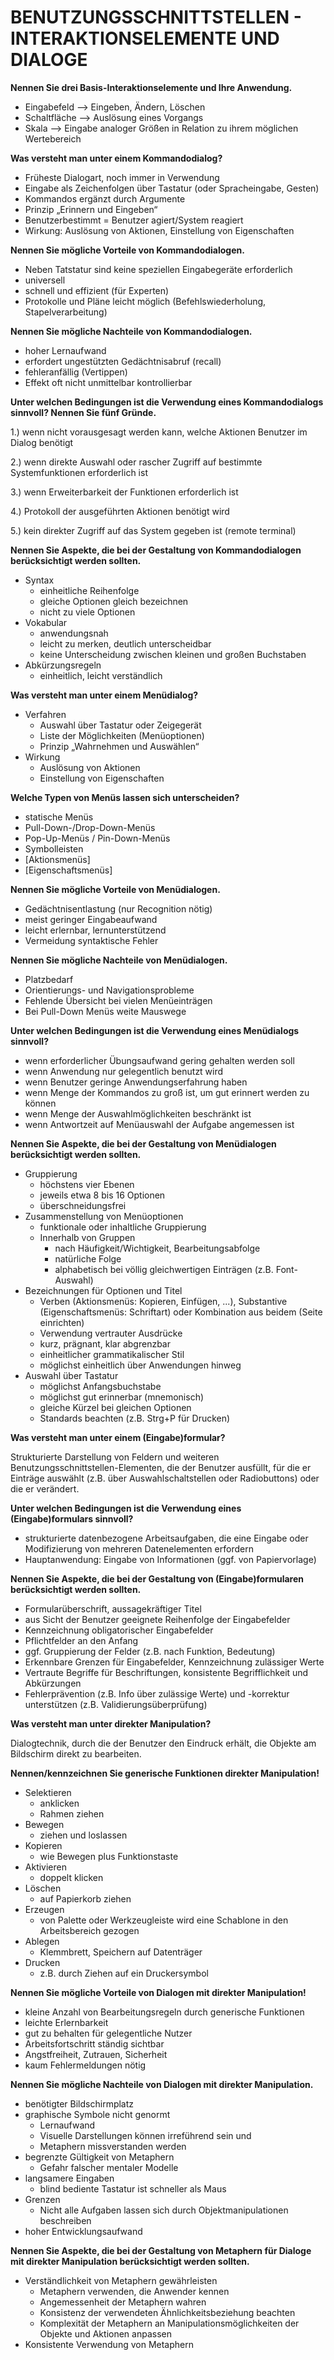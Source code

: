 # BENUTZUNGSSCHNITTSTELLEN - INTERAKTIONSELEMENTE UND DIALOGE

**Nennen Sie drei Basis-Interaktionselemente und Ihre Anwendung.**

* Eingabefeld --> Eingeben, Ändern, Löschen
* Schaltfläche --> Auslösung eines Vorgangs
* Skala --> Eingabe analoger Größen in Relation zu ihrem möglichen Wertebereich

**Was versteht man unter einem Kommandodialog?**

* Früheste Dialogart, noch immer in Verwendung
* Eingabe als Zeichenfolgen über Tastatur (oder Spracheingabe, Gesten)
* Kommandos ergänzt durch Argumente
* Prinzip „Erinnern und Eingeben“
* Benutzerbestimmt = Benutzer agiert/System reagiert
* Wirkung: Auslösung von Aktionen, Einstellung von Eigenschaften

**Nennen Sie mögliche Vorteile von Kommandodialogen.**

* Neben Tatstatur sind keine speziellen Eingabegeräte erforderlich
* universell
* schnell und effizient (für Experten)
* Protokolle und Pläne leicht möglich (Befehlswiederholung, Stapelverarbeitung)

**Nennen Sie mögliche Nachteile von Kommandodialogen.**

* hoher Lernaufwand
* erfordert ungestützten Gedächtnisabruf (recall)
* fehleranfällig (Vertippen)
* Effekt oft nicht unmittelbar kontrollierbar

**Unter welchen Bedingungen ist die Verwendung eines Kommandodialogs sinnvoll? Nennen Sie fünf Gründe.**

1.) wenn nicht vorausgesagt werden kann, welche Aktionen Benutzer im Dialog benötigt

2.) wenn direkte Auswahl oder rascher Zugriff auf bestimmte Systemfunktionen erforderlich ist

3.) wenn Erweiterbarkeit der Funktionen erforderlich ist

4.) Protokoll der ausgeführten Aktionen benötigt wird

5.) kein direkter Zugriff auf das System gegeben ist (remote terminal)

**Nennen Sie Aspekte, die bei der Gestaltung von Kommandodialogen berücksichtigt werden sollten.**

* Syntax
  * einheitliche Reihenfolge
  * gleiche Optionen gleich bezeichnen
  * nicht zu viele Optionen
* Vokabular
  * anwendungsnah
  * leicht zu merken, deutlich unterscheidbar
  * keine Unterscheidung zwischen kleinen und großen Buchstaben
* Abkürzungsregeln
  * einheitlich, leicht verständlich

**Was versteht man unter einem Menüdialog?**

* Verfahren
  * Auswahl über Tastatur oder Zeigegerät
  * Liste der Möglichkeiten (Menüoptionen)
  * Prinzip „Wahrnehmen und Auswählen“
* Wirkung
  * Auslösung von Aktionen
  * Einstellung von Eigenschaften

**Welche Typen von Menüs lassen sich unterscheiden?**

* statische Menüs
* Pull-Down-/Drop-Down-Menüs
* Pop-Up-Menüs / Pin-Down-Menüs
* Symbolleisten
* [Aktionsmenüs]
* [Eigenschaftsmenüs]

**Nennen Sie mögliche Vorteile von Menüdialogen.**

* Gedächtnisentlastung (nur Recognition nötig)
* meist geringer Eingabeaufwand
* leicht erlernbar, lernunterstützend
* Vermeidung syntaktische Fehler

**Nennen Sie mögliche Nachteile von Menüdialogen.**

* Platzbedarf
* Orientierungs- und Navigationsprobleme
* Fehlende Übersicht bei vielen Menüeinträgen
* Bei Pull-Down Menüs weite Mauswege

**Unter welchen Bedingungen ist die Verwendung eines Menüdialogs sinnvoll?**

* wenn erforderlicher Übungsaufwand gering gehalten werden soll
* wenn Anwendung nur gelegentlich benutzt wird
* wenn Benutzer geringe Anwendungserfahrung haben
* wenn Menge der Kommandos zu groß ist, um gut erinnert werden zu können
* wenn Menge der Auswahlmöglichkeiten beschränkt ist
* wenn Antwortzeit auf Menüauswahl der Aufgabe angemessen ist

**Nennen Sie Aspekte, die bei der Gestaltung von Menüdialogen berücksichtigt werden sollten.**

* Gruppierung
  * höchstens vier Ebenen
  * jeweils etwa 8 bis 16 Optionen
  * überschneidungsfrei
* Zusammenstellung von Menüoptionen
  * funktionale oder inhaltliche Gruppierung
  * Innerhalb von Gruppen
    * nach Häufigkeit/Wichtigkeit, Bearbeitungsabfolge
    * natürliche Folge
    * alphabetisch bei völlig gleichwertigen Einträgen (z.B. Font-Auswahl)
* Bezeichnungen für Optionen und Titel
  * Verben (Aktionsmenüs: Kopieren, Einfügen, ...), Substantive (Eigenschaftsmenüs: Schriftart) oder Kombination aus beidem (Seite einrichten)
  * Verwendung vertrauter Ausdrücke
  * kurz, prägnant, klar abgrenzbar
  * einheitlicher grammatikalischer Stil
  * möglichst einheitlich über Anwendungen hinweg
* Auswahl über Tastatur
  * möglichst Anfangsbuchstabe
  * möglichst gut erinnerbar (mnemonisch)
  * gleiche Kürzel bei gleichen Optionen
  * Standards beachten (z.B. Strg+P für Drucken)

**Was versteht man unter einem (Eingabe)formular?**

Strukturierte Darstellung von Feldern und weiteren Benutzungsschnittstellen-Elementen, die der Benutzer ausfüllt, für die er Einträge auswählt (z.B. über Auswahlschaltstellen oder Radiobuttons) oder die er verändert.

**Unter welchen Bedingungen ist die Verwendung eines (Eingabe)formulars sinnvoll?**

* strukturierte datenbezogene Arbeitsaufgaben, die eine Eingabe oder Modifizierung von mehreren Datenelementen erfordern
* Hauptanwendung: Eingabe von Informationen (ggf. von Papiervorlage)

**Nennen Sie Aspekte, die bei der Gestaltung von (Eingabe)formularen berücksichtigt werden sollten.**

* Formularüberschrift, aussagekräftiger Titel
* aus Sicht der Benutzer geeignete Reihenfolge der Eingabefelder
* Kennzeichnung obligatorischer Eingabefelder
* Pflichtfelder an den Anfang
* ggf. Gruppierung der Felder (z.B. nach Funktion, Bedeutung)
* Erkennbare Grenzen für Eingabefelder, Kennzeichnung zulässiger Werte
* Vertraute Begriffe für Beschriftungen, konsistente Begrifflichkeit und Abkürzungen
* Fehlerprävention (z.B. Info über zulässige Werte) und -korrektur unterstützen (z.B. Validierungsüberprüfung)

**Was versteht man unter direkter Manipulation?**

Dialogtechnik, durch die der Benutzer den Eindruck erhält, die Objekte am Bildschirm direkt zu bearbeiten.

**Nennen/kennzeichnen Sie generische Funktionen direkter Manipulation!**

* Selektieren
  * anklicken
  * Rahmen ziehen
* Bewegen
  * ziehen und loslassen
* Kopieren
  * wie Bewegen plus Funktionstaste
* Aktivieren
  * doppelt klicken
* Löschen
  * auf Papierkorb ziehen
* Erzeugen
  * von Palette oder Werkzeugleiste wird eine Schablone in den Arbeitsbereich gezogen
* Ablegen
  * Klemmbrett, Speichern auf Datenträger
* Drucken
  * z.B. durch Ziehen auf ein Druckersymbol

**Nennen Sie mögliche Vorteile von Dialogen mit direkter Manipulation!**

* kleine Anzahl von Bearbeitungsregeln durch generische Funktionen
* leichte Erlernbarkeit
* gut zu behalten für gelegentliche Nutzer
* Arbeitsfortschritt ständig sichtbar
* Angstfreiheit, Zutrauen, Sicherheit
* kaum Fehlermeldungen nötig

**Nennen Sie mögliche Nachteile von Dialogen mit direkter Manipulation.**

* benötigter Bildschirmplatz
* graphische Symbole nicht genormt
  * Lernaufwand
  * Visuelle Darstellungen können irreführend sein und
  * Metaphern missverstanden werden
* begrenzte Gültigkeit von Metaphern
  * Gefahr falscher mentaler Modelle
* langsamere Eingaben
  * blind bediente Tastatur ist schneller als Maus
* Grenzen
  * Nicht alle Aufgaben lassen sich durch Objektmanipulationen beschreiben
* hoher Entwicklungsaufwand

**Nennen Sie Aspekte, die bei der Gestaltung von Metaphern für Dialoge mit direkter Manipulation berücksichtigt werden sollten.**

* Verständlichkeit von Metaphern gewährleisten
  * Metaphern verwenden, die Anwender kennen
  * Angemessenheit der Metaphern wahren
  * Konsistenz der verwendeten Ähnlichkeitsbeziehung beachten
  * Komplexität der Metaphern an Manipulationsmöglichkeiten der Objekte und Aktionen anpassen
* Konsistente Verwendung von Metaphern
